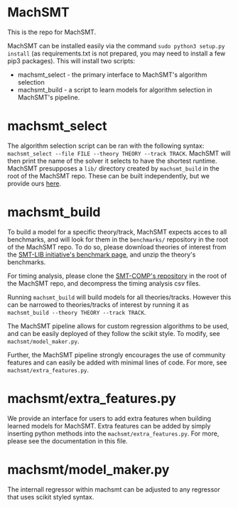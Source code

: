 # MachSMT

This is the repo for MachSMT. 

MachSMT can be installed easily via the command `sudo python3 setup.py install` (as requirements.txt is not prepared, you may need to install a few pip3 packages). This will install two scripts:

* machsmt_select - the primary interface to MachSMT's algorithm selection
* machsmt_build  - a script to learn models for algorithm selection in MachSMT's pipeline.

# machsmt_select
The algorithm selection script can be ran with the following syntax: `machsmt_select --file FILE --theory THEORY --track TRACK`. MachSMT will then print the name of the solver it selects to have the shortest runtime. MachSMT presupposes a `lib/` directory created by `machsmt_build` in the root of the MachSMT repo. These can be built independently, but we provide ours [here](https://www.dropbox.com/s/hbeidctzpwilinb/lib.zip?dl=1).

# machsmt_build

To build a model for a specific theory/track, MachSMT expects acces to all benchmarks, and will look for them in the  `benchmarks/`  repository in the root of the MachSMT repo. To do so, please download theories of interest from the [SMT-LIB initiative's benchmark page](http://smtlib.cs.uiowa.edu/benchmarks.shtml), and unzip the theory's benchmarks.

For timing analysis, please clone the [SMT-COMP's repository](https://github.com/SMT-COMP/smt-comp) in the root of the MachSMT repo, and decompress the timing analysis csv files.

Running `machsmt_build` will build models for all theories/tracks. However this can be narrowed to theories/tracks of interest by running it as `machsmt_build --theory THEORY --track TRACK`.

The MachSMT pipeline allows for custom regression algorithms to be used, and can be easily deployed of they follow the scikit style. To modify, see `machsmt/model_maker.py`.

Further, the MachSMT pipeline strongly encourages the use of community features and can easily be added with minimal lines of code. For more, see `machsmt/extra_features.py`.

# machsmt/extra_features.py

We provide an interface for users to add extra features when building learned models for MachSMT. Extra features can be added by simply inserting python methods into the `machsmt/extra_features.py`. For more, please see the documentation in this file.

# machsmt/model_maker.py

The internall regressor within machsmt can be adjusted to any regressor that uses scikit styled syntax. 

